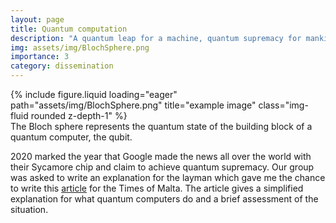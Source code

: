```yaml
---
layout: page
title: Quantum computation
description: "A quantum leap for a machine, quantum supremacy for mankind"
img: assets/img/BlochSphere.png
importance: 3
category: dissemination
---
```


<div class="row">
    <div class="col-sm mt-3 mt-md-0">
        {% include figure.liquid loading="eager" path="assets/img/BlochSphere.png" title="example image" class="img-fluid rounded z-depth-1" %}
    </div>
</div>
<div class="caption">
    The Bloch sphere represents the quantum state of the building block of a quantum computer, the qubit.
</div>

2020 marked the year that Google made the news all over the world with their Sycamore chip and claim to achieve quantum supremacy. Our group was asked to write an explanation for the layman which gave me the chance to write this [article](https://timesofmalta.com/article/a-quantum-leap-for-a-machine-but-a-giant-step-for-mankind.774818) for the Times of Malta. The article gives a simplified explanation for what quantum computers do and a brief assessment of the situation.
